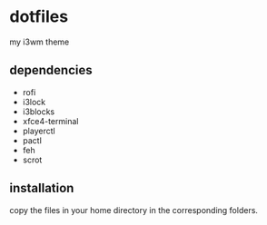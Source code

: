 # dotfiles
my i3wm theme

## dependencies
* rofi
* i3lock
* i3blocks
* xfce4-terminal
* playerctl
* pactl
* feh
* scrot

## installation
copy the files in your home directory in the corresponding folders.
